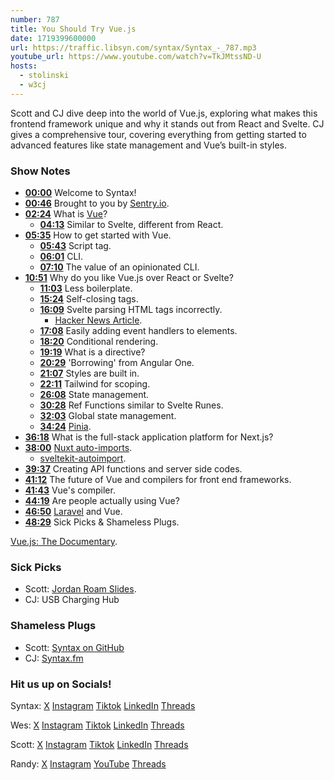 ```yaml
---
number: 787
title: You Should Try Vue.js
date: 1719399600000
url: https://traffic.libsyn.com/syntax/Syntax_-_787.mp3
youtube_url: https://www.youtube.com/watch?v=TkJMtssND-U
hosts:
  - stolinski
  - w3cj
---
```


Scott and CJ dive deep into the world of Vue.js, exploring what makes this frontend framework unique and why it stands out from React and Svelte. CJ gives a comprehensive tour, covering everything from getting started to advanced features like state management and Vue’s built-in styles.

### Show Notes

* **[00:00](#t=00:00)** Welcome to Syntax!
* **[00:46](#t=00:46)** Brought to you by [Sentry.io](https://sentry.io/syntax).
* **[02:24](#t=02:24)** What is [Vue](https://vuejs.org/)?
    * **[04:13](#t=04:13)** Similar to Svelte, different from React.
* **[05:35](#t=05:35)** How to get started with Vue.
    * **[05:43](#t=05:43)** Script tag.
    * **[06:01](#t=06:01)** CLI.
    * **[07:10](#t=07:10)** The value of an opinionated CLI.
* **[10:51](#t=10:51)** Why do you like Vue.js over React or Svelte?
    * **[11:03](#t=11:03)** Less boilerplate.
    * **[15:24](#t=15:24)** Self-closing tags.
    * **[16:09](#t=16:09)** Svelte parsing HTML tags incorrectly.
        * [Hacker News Article](https://news.ycombinator.com/item?id=39942387).
    * **[17:08](#t=17:08)** Easily adding event handlers to elements.
    * **[18:20](#t=18:20)** Conditional rendering.
    * **[19:19](#t=19:19)** What is a directive?
    * **[20:29](#t=20:29)** 'Borrowing' from Angular One.
    * **[21:07](#t=21:07)** Styles are built in.
    * **[22:11](#t=22:11)** Tailwind for scoping.
    * **[26:08](#t=26:08)** State management.
    * **[30:28](#t=30:28)** Ref Functions similar to Svelte Runes.
    * **[32:03](#t=32:03)** Global state management.
    * **[34:24](#t=34:24)** [Pinia](https://pinia.vuejs.org/).
* **[36:18](#t=36:18)** What is the full-stack application platform for Next.js?
* **[38:00](#t=38:00)** [Nuxt auto-imports](https://nuxt.com/docs/guide/concepts/auto-imports).
    * [sveltekit-autoimport](https://github.com/yuanchuan/sveltekit-autoimport).
* **[39:37](#t=39:37)** Creating API functions and server side codes.
* **[41:12](#t=41:12)** The future of Vue and compilers for front end frameworks.
* **[41:43](#t=41:43)** Vue's compiler.
* **[44:19](#t=44:19)** Are people actually using Vue?
* **[46:50](#t=46:50)** [Laravel](https://laravel.com/frontend) and Vue.
* **[48:29](#t=48:29)** Sick Picks & Shameless Plugs.

[Vue.js: The Documentary](https://www.youtube.com/watch?v=OrxmtDw4pVI).

### Sick Picks

- Scott: [Jordan Roam Slides](https://www.nike.com/t/jordan-roam-slides-0nD8Dq).
- CJ: USB Charging Hub

### Shameless Plugs

- Scott: [Syntax on GitHub](https://github.com/orgs/syntaxfm/repositories)
- CJ: [Syntax.fm](https://syntax.fm/)

### Hit us up on Socials!

Syntax: [X](https://twitter.com/syntaxfm) [Instagram](https://www.instagram.com/syntax_fm/) [Tiktok](https://www.tiktok.com/@syntaxfm) [LinkedIn](https://www.linkedin.com/company/96077407/admin/feed/posts/) [Threads](https://www.threads.net/@syntax_fm)

Wes: [X](https://twitter.com/wesbos) [Instagram](https://www.instagram.com/wesbos/) [Tiktok](https://www.tiktok.com/@wesbos) [LinkedIn](https://www.linkedin.com/in/wesbos/) [Threads](https://www.threads.net/@wesbos)

Scott: [X](https://twitter.com/stolinski) [Instagram](https://www.instagram.com/stolinski/) [Tiktok](https://www.tiktok.com/@stolinski) [LinkedIn](https://www.linkedin.com/in/stolinski/) [Threads](https://www.threads.net/@stolinski)

Randy: [X](https://twitter.com/randyrektor) [Instagram](https://www.instagram.com/randyrektor/) [YouTube](https://www.youtube.com/@randyrektor) [Threads](https://www.threads.net/@randyrektor)
